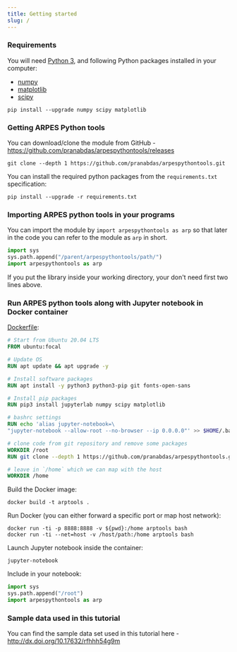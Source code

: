 ```yaml
---
title: Getting started
slug: /
---
```

### Requirements
You will need [Python 3](https://www.python.org/), and following Python packages
installed in your computer:

- [numpy](https://numpy.org/)
- [matplotlib](https://matplotlib.org/)
- [scipy](https://www.scipy.org/)

```console
pip install --upgrade numpy scipy matplotlib
```

### Getting ARPES Python tools
You can download/clone the module from GitHub -
<https://github.com/pranabdas/arpespythontools/releases>

```console
git clone --depth 1 https://github.com/pranabdas/arpespythontools.git
```

You can install the required python packages from the `requirements.txt`
specification:
```console
pip install --upgrade -r requirements.txt
```

### Importing ARPES python tools in your programs
You can import the module by  `import arpespythontools as arp` so that later in
the code you can refer to the module as `arp` in short.
```python
import sys
sys.path.append("/parent/arpespythontools/path/")
import arpespythontools as arp
```
If you put the library inside your working directory, your don't need first two
lines above.

### Run ARPES python tools along with Jupyter notebook in Docker container

[Dockerfile](https://github.com/pranabdas/arpespythontools/blob/master/Dockerfile):
```dockerfile
# Start from Ubuntu 20.04 LTS
FROM ubuntu:focal

# Update OS
RUN apt update && apt upgrade -y

# Install software packages
RUN apt install -y python3 python3-pip git fonts-open-sans

# Install pip packages
RUN pip3 install jupyterlab numpy scipy matplotlib

# bashrc settings
RUN echo 'alias jupyter-notebook=\
"jupyter-notebook --allow-root --no-browser --ip 0.0.0.0"' >> $HOME/.bashrc

# clone code from git repository and remove some packages
WORKDIR /root
RUN git clone --depth 1 https://github.com/pranabdas/arpespythontools.git

# leave in `/home` which we can map with the host
WORKDIR /home
```

Build the Docker image:
```console
docker build -t arptools .
```

Run Docker (you can either forward a specific port or map host network):
```console
docker run -ti -p 8888:8888 -v ${pwd}:/home arptools bash
docker run -ti --net=host -v /host/path:/home arptools bash
```

Launch Jupyter notebook inside the container:
```console
jupyter-notebook
```

Include in your notebook:
```python
import sys
sys.path.append("/root")
import arpespythontools as arp
```

### Sample data used in this tutorial
You can find the sample data set used in this tutorial here -
<http://dx.doi.org/10.17632/rfhhh54g9m>
